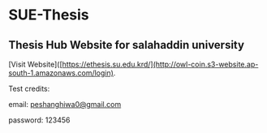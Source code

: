 # SUE-Thesis

## Thesis Hub Website for salahaddin university

[Visit Website]([https://ethesis.su.edu.krd/](http://owl-coin.s3-website.ap-south-1.amazonaws.com/login).

Test credits:

email: peshanghiwa0@gmail.com

password: 123456
